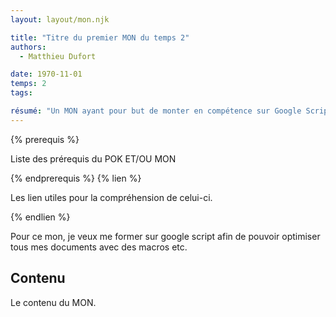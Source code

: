 ```yaml
---
layout: layout/mon.njk

title: "Titre du premier MON du temps 2"
authors:
  - Matthieu Dufort

date: 1970-11-01
temps: 2
tags:

résumé: "Un MON ayant pour but de monter en compétence sur Google Script."
---
```


{% prerequis %}

Liste des prérequis du POK ET/OU MON

{% endprerequis %}
{% lien %}

Les lien utiles pour la compréhension de celui-ci.

{% endlien %}

Pour ce mon, je veux me former sur google script afin de pouvoir optimiser tous mes documents avec des macros etc.

## Contenu

Le contenu du MON.
